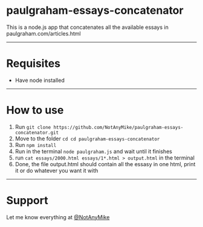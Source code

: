 # paulgraham-essays-concatenator
This is a node.js app that concatenates all the available essays in paulgraham.com/articles.html

---
# Requisites
* Have node installed

---
# How to use
1. Run `git clone https://github.com/NotAnyMike/paulgraham-essays-concatenator.git`
2. Move to the folder `cd cd paulgraham-essays-concatenator`
3. Run `npm install`
3. Run in the terminal `node paulgraham.js` and wait until it finishes
6. run `cat essays/2000.html essays/1*.html > output.html` in the terminal
7. Done, the file output.html should contain all the essasy in one html, print it or do whatever you want it with

---
# Support
Let me know everything at [@NotAnyMike](https://twitter.com/NotAnyMike)